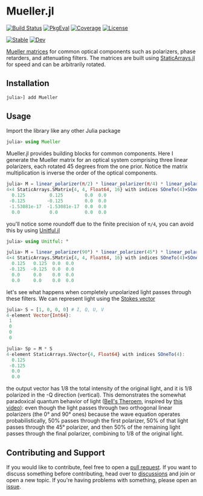# Mueller.jl

[![Build Status](https://github.com/JuliaPhysics/Mueller.jl/actions/workflows/CI.yml/badge.svg?branch=main)](https://github.com/JuliaPhysics/Mueller.jl/actions/workflows/CI.yml?query=branch%3Amain)
[![PkgEval](https://juliaci.github.io/NanosoldierReports/pkgeval_badges/M/Mueller.svg)](https://juliaci.github.io/NanosoldierReports/pkgeval_badges/report.html)
[![Coverage](https://codecov.io/gh/JuliaPhysics/Mueller.jl/branch/main/graph/badge.svg)](https://codecov.io/gh/JuliaPhysics/Mueller.jl)
[![License](https://img.shields.io/github/license/JuliaPhysics/Mueller.jl?color=yellow)](LICENSE)

[![Stable](https://img.shields.io/badge/docs-stable-blue.svg)](https://juliaphysics.github.io/Mueller.jl/stable)
[![Dev](https://img.shields.io/badge/docs-dev-blue.svg)](https://juliaphysics.github.io/Mueller.jl/dev)

[Mueller matrices](https://en.wikipedia.org/wiki/Mueller_calculus) for common optical components such as polarizers, phase retarders, and attenuating filters. The matrices are built using [StaticArrays.jl](https://github.com/JuliaArrays/StaticArrays.jl) for speed and can be arbitrarily rotated.

## Installation

```julia
julia>] add Mueller
```

## Usage

Import the library like any other Julia package

```julia
julia> using Mueller
```

Mueller.jl provides building blocks for common components. Here I generate the Mueller matrix for an optical system comprising three linear polarizers, each rotated 45 degrees from the one prior. Notice the matrix multiplication is inverse the order of the optical components.

```julia
julia> M = linear_polarizer(π/2) * linear_polarizer(π/4) * linear_polarizer(0)
4×4 StaticArrays.SMatrix{4, 4, Float64, 16} with indices SOneTo(4)×SOneTo(4):
  0.125         0.125        0.0  0.0
 -0.125        -0.125        0.0  0.0
 -1.53081e-17  -1.53081e-17  0.0  0.0
  0.0           0.0          0.0  0.0
```

you'll notice some roundoff due to the finite precision of `π/4`, you can avoid this by using [Unitful.jl](https://github.com/PainterQubits/Unitful.jl)

```julia
julia> using Unitful: °

julia> M = linear_polarizer(90°) * linear_polarizer(45°) * linear_polarizer(0°)
4×4 StaticArrays.SMatrix{4, 4, Float64, 16} with indices SOneTo(4)×SOneTo(4):
  0.125   0.125  0.0  0.0
 -0.125  -0.125  0.0  0.0
  0.0     0.0    0.0  0.0
  0.0     0.0    0.0  0.0
```

let's see what happens when completely unpolarized light passes through these filters. We can represent light using the [Stokes vector](https://en.wikipedia.org/wiki/Stokes_parameters)

```julia
julia> S = [1, 0, 0, 0] # I, Q, U, V
4-element Vector{Int64}:
 1
 0
 0
 0

julia> Sp = M * S
4-element StaticArrays.SVector{4, Float64} with indices SOneTo(4):
  0.125
 -0.125
  0.0
  0.0
```

the output vector has 1/8 the total intensity of the original light, and it is 1/8 polarized in the -Q direction (vertical). This demonstrates the somewhat paradoxical quantum behavior of light ([Bell's Theroem](https://en.wikipedia.org/wiki/Bell%27s_theorem), inspired by [this video](https://www.youtube.com/watch?v=zcqZHYo7ONs)): even though the light passes through two orthogonal linear polarizers (the 0° and 90° ones) because the wave equation operates probabilistically, 50% passes through the first polarizer, 50% of that light passes through the 45° polarizer, and then 50% of the remaining light passes through the final polarizer, combining to 1/8 of the original light.

## Contributing and Support

If you would like to contribute, feel free to open a [pull request](https://github.com/JuliaPhysics/Mueller.jl/pulls). If you want to discuss something before contributing, head over to [discussions](https://github.com/JuliaPhysics/Mueller.jl/discussions) and join or open a new topic. If you're having problems with something, please open an [issue](https://github.com/JuliaPhysics/Mueller.jl/issues).
